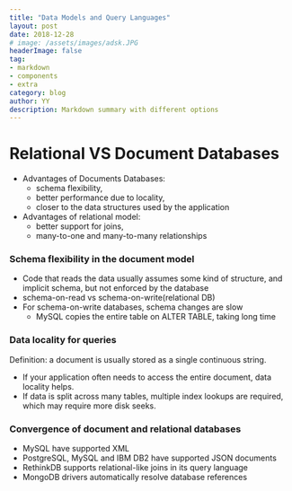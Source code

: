 ```yaml
---
title: "Data Models and Query Languages"
layout: post
date: 2018-12-28
# image: /assets/images/adsk.JPG
headerImage: false
tag:
- markdown
- components
- extra
category: blog
author: YY
description: Markdown summary with different options
---
```


# Relational VS Document Databases
- Advantages of Documents Databases: 
    - schema flexibility, 
    - better performance due to locality, 
    - closer to the data structures used by the application
- Advantages of relational model:
    - better support for joins,
    - many-to-one and many-to-many relationships

### Schema flexibility in the document model
- Code that reads the data usually assumes some kind of structure, and implicit schema, but not enforced by the database
- schema-on-read vs schema-on-write(relational DB)
- For schema-on-write databases, schema changes are slow
    - MySQL copies the entire table on ALTER TABLE, taking long time

### Data locality for queries
Definition: a document is usually stored as a single continuous string.
- If your application often needs to access the entire document, data locality helps.
- If data is split across many tables, multiple index lookups are required, which may require more disk seeks. 

### Convergence of document and relational databases
- MySQL have supported XML 
- PostgreSQL, MySQL and IBM DB2 have supported JSON documents
- RethinkDB supports relational-like joins in its query language
- MongoDB drivers automatically resolve database references